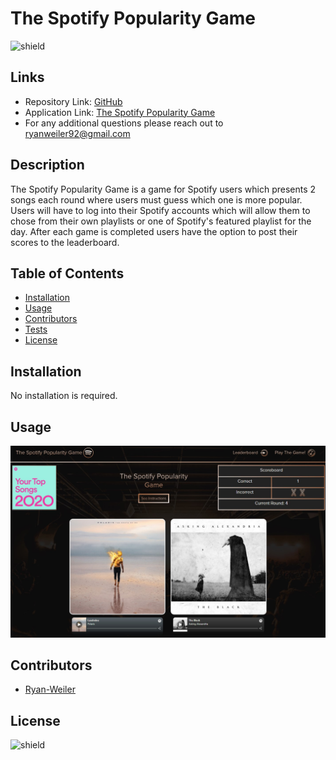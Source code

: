 # The Spotify Popularity Game
![shield](https://img.shields.io/badge/license-No%20License-green)

## Links
* Repository Link: [GitHub](https://github.com/ryanweiler92/The-Spotify-Popularity-Game)
* Application Link: [The Spotify Popularity Game](https://spotify-popularity-game.herokuapp.com/)
* For any additional questions please reach out to ryanweiler92@gmail.com

## Description
The Spotify Popularity Game is a game for Spotify users which presents 2 songs each round where users must guess which one is more popular. Users will have to log into their Spotify accounts which will allow them to chose from their own playlists or one of Spotify's featured playlist for the day. After each game is completed users have the option to post their scores to the leaderboard. 

## Table of Contents
* [Installation](#installation)
* [Usage](#usage)
* [Contributors](#contributors)
* [Tests](#tests)
* [License](#license)

## Installation
No installation is required. 

## Usage
![screenshot](./client/src/assets/images/screenshot.jpg)

## Contributors

* [Ryan-Weiler](https://github.com/ryanweiler92)


## License
![shield](https://img.shields.io/badge/license-No%20License-green)